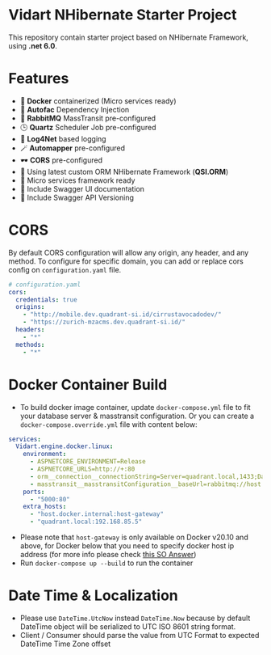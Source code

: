 # Vidart NHibernate Starter Project
This repository contain starter project based on NHibernate Framework, using **.net 6.0**.

# Features

- 🐋 **Docker** containerized (Micro services ready)
- 🤖 **Autofac** Dependency Injection
- 📨 **RabbitMQ** MassTransit pre-configured
- 🕒 **Quartz** Scheduler Job pre-configured
- 👣 **Log4Net** based logging
- 🪄 **Automapper** pre-configured
- 🕶️ **CORS** pre-configured
- 🚀 Using latest custom ORM NHibernate Framework (**QSI.ORM**)
- 🐙 Micro services framework ready
- 📖 Include Swagger UI documentation
- 🎨 Include Swagger API Versioning

# CORS

By default CORS configuration will allow any origin, any header, and any method. To configure for specific domain, you can add or replace cors config on `configuration.yaml` file.

```yaml
# configuration.yaml
cors:
  credentials: true
  origins:
    - "http://mobile.dev.quadrant-si.id/cirrustavocadodev/"
    - "https://zurich-mzacms.dev.quadrant-si.id/"
  headers:
    - "*"
  methods:
    - "*"
```

# Docker Container Build
- To build docker image container, update `docker-compose.yml` file to fit your database server & masstransit configuration. Or you can create a `docker-compose.override.yml` file with content below:
```yaml
services:
  Vidart.engine.docker.linux:
    environment:
      - ASPNETCORE_ENVIRONMENT=Release
      - ASPNETCORE_URLS=http://+:80
      - orm__connection__connectionString=Server=quadrant.local,1433;Database=agentdev;User ID=dev;Password=123456
      - masstransit__masstransitConfiguration__baseUrl=rabbitmq://host.docker.internal:5672/qsi_vhost
    ports:
      - "5000:80"
    extra_hosts:
      - "host.docker.internal:host-gateway"
      - "quadrant.local:192.168.85.5"
```
- Please note that `host-gateway` is only available on Docker v20.10 and above, for Docker below that you need to specify docker host ip address (for more info please check [this SO Answer](https://stackoverflow.com/a/43541732))
- Run `docker-compose up --build` to run the container

# Date Time & Localization
- Please use `DateTime.UtcNow` instead `DateTime.Now` because by default DateTime object will be serialized to UTC ISO 8601 string format.
- Client / Consumer should parse the value from UTC Format to expected DateTime Time Zone offset